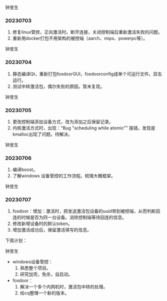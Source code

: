 钟昱生

### 20230703

1. 修复linux管控，正向激活时。断开连接，关闭控制端后重新激活失败的问题。
2. 重新用docker打包不用架构的被控端（aarch、mips、powerpc等）。

钟昱生

### 20230704

1. 静态编译Qt，重新打包foxdoorGUI，foxdoorconfig成单个可运行文件。双击运行。
2. 测试中转激活包，偶尔失败的原因。暂未复现。

钟昱生

### 20230705

1. 更改控制端添加设备方式，改为添加之后保留记录。
2. 内核激活方式时，出现：“Bug "scheduling while atomic"” 报错。发现是kmalloc出现了问题。待解决。

钟昱生

### 20230706

1. 编译boost。
2. 了解windows 设备管控的工作流程。梳理大概框架。

钟昱生

### 20230707

1. foxdoor：增加：激活时，把发送激活包设备的uuid带到被控端，从而判断回连的时候是否为同一台设备。消除控制端等待回连的信息。
2. 修改新增设备时的默认token。
3. 增加激活成功后，保留激活填写的信息。



下周计划：

钟昱生

* windows设备管控：
  1. 熟悉整个项目。
  2. 研究加壳，免杀，自启动。
* foxdoor：
  1. 解决一个多个内网机时，激活包中转的处理。
  2. 给cq整理一个新的版本。


